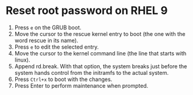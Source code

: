 # Reset root password on RHEL 9

1. Press `e` on the GRUB boot.
2. Move the cursor to the rescue kernel entry to boot (the one with the word rescue in its name).
3. Press `e` to edit the selected entry.
4. Move the cursor to the kernel command line (the line that starts with linux).
5. Append rd.break. With that option, the system breaks just before the system hands control from the initramfs to the actual system.
6. Press `Ctrl+x` to boot with the changes.
7. Press Enter to perform maintenance when prompted.
